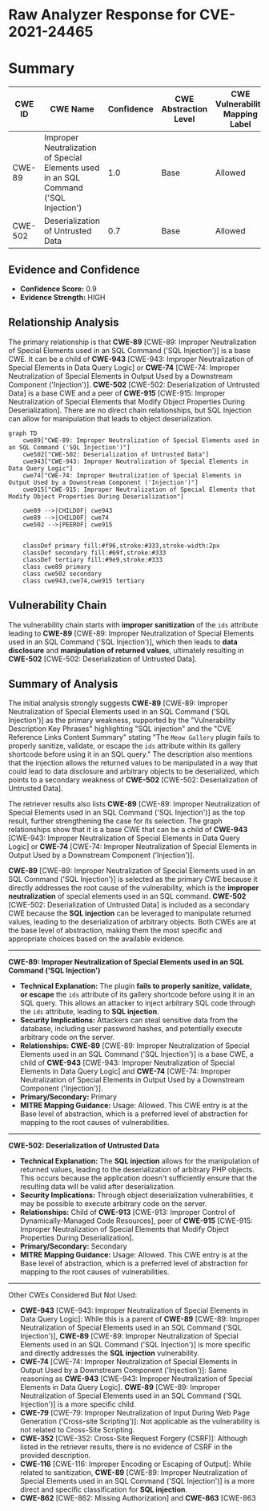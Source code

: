 # Raw Analyzer Response for CVE-2021-24465

# Summary
| CWE ID | CWE Name | Confidence | CWE Abstraction Level | CWE Vulnerability Mapping Label | CWE-Vulnerability Mapping Notes |
|---|---|---|---|---|---|
| CWE-89 | Improper Neutralization of Special Elements used in an SQL Command ('SQL Injection') | 1.0 | Base | Allowed | Primary CWE |
| CWE-502 | Deserialization of Untrusted Data | 0.7 | Base | Allowed | Secondary Candidate |

## Evidence and Confidence

*   **Confidence Score:** 0.9
*   **Evidence Strength:** HIGH

## Relationship Analysis
The primary relationship is that **CWE-89** [CWE-89: Improper Neutralization of Special Elements used in an SQL Command ('SQL Injection')] is a base CWE. It can be a child of **CWE-943** [CWE-943: Improper Neutralization of Special Elements in Data Query Logic] or **CWE-74** [CWE-74: Improper Neutralization of Special Elements in Output Used by a Downstream Component ('Injection')]. **CWE-502** [CWE-502: Deserialization of Untrusted Data] is a base CWE and a peer of **CWE-915** [CWE-915: Improper Neutralization of Special Elements that Modify Object Properties During Deserialization]. There are no direct chain relationships, but SQL Injection can allow for manipulation that leads to object deserialization.

```mermaid
graph TD
    cwe89["CWE-89: Improper Neutralization of Special Elements used in an SQL Command ('SQL Injection')"]
    cwe502["CWE-502: Deserialization of Untrusted Data"]
    cwe943["CWE-943: Improper Neutralization of Special Elements in Data Query Logic"]
    cwe74["CWE-74: Improper Neutralization of Special Elements in Output Used by a Downstream Component ('Injection')"]
    cwe915["CWE-915: Improper Neutralization of Special Elements that Modify Object Properties During Deserialization"]

    cwe89 -->|CHILDOF| cwe943
    cwe89 -->|CHILDOF| cwe74
    cwe502 -->|PEEROF| cwe915
    

    classDef primary fill:#f96,stroke:#333,stroke-width:2px
    classDef secondary fill:#69f,stroke:#333
    classDef tertiary fill:#9e9,stroke:#333
    class cwe89 primary
    class cwe502 secondary
    class cwe943,cwe74,cwe915 tertiary
```

## Vulnerability Chain
The vulnerability chain starts with **improper sanitization** of the `ids` attribute leading to **CWE-89** [CWE-89: Improper Neutralization of Special Elements used in an SQL Command ('SQL Injection')], which then leads to **data disclosure** and **manipulation of returned values**, ultimately resulting in **CWE-502** [CWE-502: Deserialization of Untrusted Data].

## Summary of Analysis
The initial analysis strongly suggests **CWE-89** [CWE-89: Improper Neutralization of Special Elements used in an SQL Command ('SQL Injection')] as the primary weakness, supported by the "Vulnerability Description Key Phrases" highlighting "SQL injection" and the "CVE Reference Links Content Summary" stating "The `Meow Gallery` plugin fails to properly sanitize, validate, or escape the `ids` attribute within its gallery shortcode before using it in an SQL query." The description also mentions that the injection allows the returned values to be manipulated in a way that could lead to data disclosure and arbitrary objects to be deserialized, which points to a secondary weakness of **CWE-502** [CWE-502: Deserialization of Untrusted Data].

The retriever results also lists **CWE-89** [CWE-89: Improper Neutralization of Special Elements used in an SQL Command ('SQL Injection')] as the top result, further strengthening the case for its selection. The graph relationships show that it is a base CWE that can be a child of **CWE-943** [CWE-943: Improper Neutralization of Special Elements in Data Query Logic] or **CWE-74** [CWE-74: Improper Neutralization of Special Elements in Output Used by a Downstream Component ('Injection')].

**CWE-89** [CWE-89: Improper Neutralization of Special Elements used in an SQL Command ('SQL Injection')] is selected as the primary CWE because it directly addresses the root cause of the vulnerability, which is the **improper neutralization** of special elements used in an SQL command. **CWE-502** [CWE-502: Deserialization of Untrusted Data] is included as a secondary CWE because the **SQL injection** can be leveraged to manipulate returned values, leading to the deserialization of arbitrary objects. Both CWEs are at the base level of abstraction, making them the most specific and appropriate choices based on the available evidence.

---
**CWE-89: Improper Neutralization of Special Elements used in an SQL Command ('SQL Injection')**
*   **Technical Explanation:** The plugin **fails to properly sanitize, validate, or escape** the `ids` attribute of its gallery shortcode before using it in an SQL query. This allows an attacker to inject arbitrary SQL code through the `ids` attribute, leading to **SQL injection**.
*   **Security Implications:** Attackers can steal sensitive data from the database, including user password hashes, and potentially execute arbitrary code on the server.
*   **Relationships:** **CWE-89** [CWE-89: Improper Neutralization of Special Elements used in an SQL Command ('SQL Injection')] is a base CWE, a child of **CWE-943** [CWE-943: Improper Neutralization of Special Elements in Data Query Logic] and **CWE-74** [CWE-74: Improper Neutralization of Special Elements in Output Used by a Downstream Component ('Injection')].
*   **Primary/Secondary:** Primary
*   **MITRE Mapping Guidance:** Usage: Allowed. This CWE entry is at the Base level of abstraction, which is a preferred level of abstraction for mapping to the root causes of vulnerabilities.

---
**CWE-502: Deserialization of Untrusted Data**
*   **Technical Explanation:** The **SQL injection** allows for the manipulation of returned values, leading to the deserialization of arbitrary PHP objects. This occurs because the application doesn't sufficiently ensure that the resulting data will be valid after deserialization.
*   **Security Implications:** Through object deserialization vulnerabilities, it may be possible to execute arbitrary code on the server.
*   **Relationships:** Child of **CWE-913** [CWE-913: Improper Control of Dynamically-Managed Code Resources], peer of **CWE-915** [CWE-915: Improper Neutralization of Special Elements that Modify Object Properties During Deserialization].
*   **Primary/Secondary:** Secondary
*   **MITRE Mapping Guidance:** Usage: Allowed. This CWE entry is at the Base level of abstraction, which is a preferred level of abstraction for mapping to the root causes of vulnerabilities.

---

Other CWEs Considered But Not Used:

*   **CWE-943** [CWE-943: Improper Neutralization of Special Elements in Data Query Logic]: While this is a parent of **CWE-89** [CWE-89: Improper Neutralization of Special Elements used in an SQL Command ('SQL Injection')], **CWE-89** [CWE-89: Improper Neutralization of Special Elements used in an SQL Command ('SQL Injection')] is more specific and directly addresses the **SQL injection** vulnerability.
*   **CWE-74** [CWE-74: Improper Neutralization of Special Elements in Output Used by a Downstream Component ('Injection')]: Same reasoning as **CWE-943** [CWE-943: Improper Neutralization of Special Elements in Data Query Logic]. **CWE-89** [CWE-89: Improper Neutralization of Special Elements used in an SQL Command ('SQL Injection')] is a more specific child.
*   **CWE-79** [CWE-79: Improper Neutralization of Input During Web Page Generation ('Cross-site Scripting')]: Not applicable as the vulnerability is not related to Cross-Site Scripting.
*   **CWE-352** [CWE-352: Cross-Site Request Forgery (CSRF)]: Although listed in the retriever results, there is no evidence of CSRF in the provided description.
*   **CWE-116** [CWE-116: Improper Encoding or Escaping of Output]: While related to sanitization, **CWE-89** [CWE-89: Improper Neutralization of Special Elements used in an SQL Command ('SQL Injection')] is a more direct and specific classification for **SQL injection**.
*   **CWE-862** [CWE-862: Missing Authorization] and **CWE-863** [CWE-863
